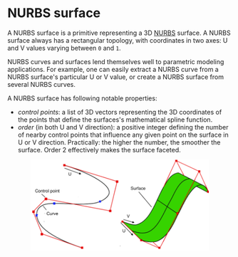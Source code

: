 # NURBS surface

A NURBS surface is a primitive representing a 3D <a href="https://en.wikipedia.org/wiki/Non-uniform_rational_B-spline" target="_blank">NURBS</a> surface. A NURBS surface always has a rectangular topology, with coordinates in two axes: U and V values varying between `0` and `1`.

NURBS curves and surfaces lend themselves well to parametric modeling applications. For example, one can easily extract a NURBS curve from a NURBS surface's particular U or V value, or create a NURBS surface from several NURBS curves.

A NURBS surface has following notable properties:

* _control points_: a list of 3D vectors representing the 3D coordinates of the points that define the surfaces's mathematical spline function.
* _order_ (in both U and V direction): a positive integer defining the number of nearby control points that influence any given point on the surface in U or V direction. Practically: the higher the number, the smoother the surface. Order 2 effectively makes the surface faceted.

<p align="center">
  <img width="400" src="images/NURBS.png"/>
</p>
